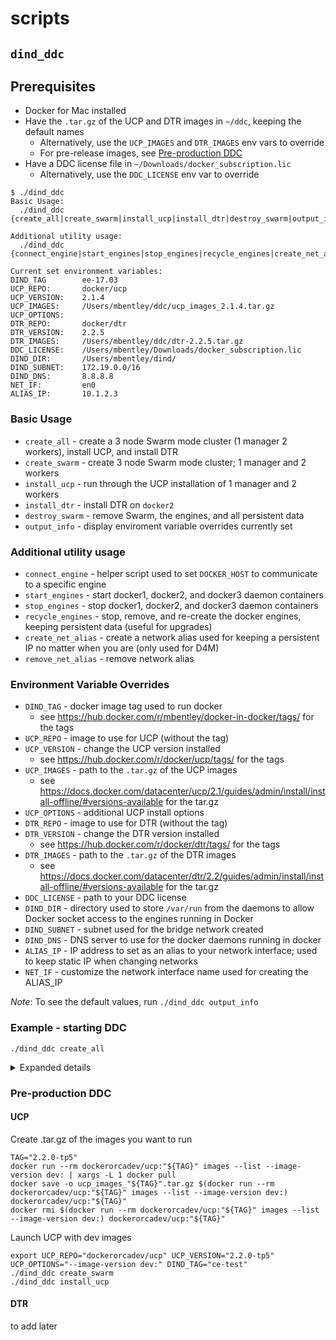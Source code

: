scripts
=======

## `dind_ddc`

## Prerequisites
  * Docker for Mac installed
  * Have the `.tar.gz` of the UCP and DTR images in `~/ddc`, keeping the default names
    * Alternatively, use the `UCP_IMAGES` and `DTR_IMAGES` env vars to override
    * For pre-release images, see [Pre-production DDC](#pre-production-ddc)
  * Have a DDC license file in `~/Downloads/docker_subscription.lic`
    * Alternatively, use the `DDC_LICENSE` env var to override

```
$ ./dind_ddc
Basic Usage:
  ./dind_ddc {create_all|create_swarm|install_ucp|install_dtr|destroy_swarm|output_info}

Additional utility usage:
  ./dind_ddc {connect_engine|start_engines|stop_engines|recycle_engines|create_net_alias|remove_net_alias}

Current set environment variables:
DIND_TAG        ee-17.03
UCP_REPO:       docker/ucp
UCP_VERSION:    2.1.4
UCP_IMAGES:     /Users/mbentley/ddc/ucp_images_2.1.4.tar.gz
UCP_OPTIONS:
DTR_REPO:       docker/dtr
DTR_VERSION:    2.2.5
DTR_IMAGES:     /Users/mbentley/ddc/dtr-2.2.5.tar.gz
DDC_LICENSE:    /Users/mbentley/Downloads/docker_subscription.lic
DIND_DIR:       /Users/mbentley/dind/
DIND_SUBNET:    172.19.0.0/16
DIND_DNS:       8.8.8.8
NET_IF:         en0
ALIAS_IP:       10.1.2.3
```

### Basic Usage
  * `create_all` - create a 3 node Swarm mode cluster (1 manager 2 workers), install UCP, and install DTR
  * `create_swarm` - create 3 node Swarm mode cluster; 1 manager and 2 workers
  * `install_ucp` - run through the UCP installation of 1 manager and 2 workers
  * `install_dtr` - install DTR on `docker2`
  * `destroy_swarm` - remove Swarm, the engines, and all persistent data
  * `output_info` - display enviroment variable overrides currently set

### Additional utility usage
  * `connect_engine` - helper script used to set `DOCKER_HOST` to communicate to a specific engine
  * `start_engines` - start docker1, docker2, and docker3 daemon containers
  * `stop_engines` - stop docker1, docker2, and docker3 daemon containers
  * `recycle_engines` - stop, remove, and re-create the docker engines, keeping persistent data (useful for upgrades)
  * `create_net_alias` - create a network alias used for keeping a persistent IP no matter when you are (only used for D4M)
  * `remove_net_alias` - remove network alias

### Environment Variable Overrides
  * `DIND_TAG` - docker image tag used to run docker
    * see https://hub.docker.com/r/mbentley/docker-in-docker/tags/ for the tags
  * `UCP_REPO` - image to use for UCP (without the tag)
  * `UCP_VERSION` - change the UCP version installed
    * see https://hub.docker.com/r/docker/ucp/tags/ for the tags
  * `UCP_IMAGES` - path to the `.tar.gz` of the UCP images
    * see https://docs.docker.com/datacenter/ucp/2.1/guides/admin/install/install-offline/#versions-available for the tar.gz
  * `UCP_OPTIONS` - additional UCP install options
  * `DTR_REPO` - image to use for DTR (without the tag)
  * `DTR_VERSION` - change the DTR version installed
    * see https://hub.docker.com/r/docker/dtr/tags/ for the tags
  * `DTR_IMAGES` - path to the `.tar.gz` of the DTR images
    * see https://docs.docker.com/datacenter/dtr/2.2/guides/admin/install/install-offline/#versions-available for the tar.gz
  * `DDC_LICENSE` - path to your DDC license
  * `DIND_DIR` - directory used to store `/var/run` from the daemons to allow Docker socket access to the engines running in Docker
  * `DIND_SUBNET` - subnet used for the bridge network created
  * `DIND_DNS` - DNS server to use for the docker daemons running in docker
  * `ALIAS_IP` - IP address to set as an alias to your network interface; used to keep static IP when changing networks
  * `NET_IF` - customize the network interface name used for creating the ALIAS_IP

*Note*: To see the default values, run `./dind_ddc output_info`

### Example - starting DDC
```
./dind_ddc create_all
```
<details>
  <summary>Expanded details</summary>

```
$ ./dind_ddc create_all
Creating IP alias (requires sudo)...
done.

Checking for subnet availability...
Subnet (172.19.0.0/16) is available.
done.

Creating 'dind' network with the subnet 172.19.0.0/16...
ed41d564329080852ae97f0bc6029b366a59db192490a7811c32ecb404cd2b2c
done.

Launching docker engines (docker1, docker2, docker3)...
10f7aea3d1c3704a45ae5a4c316d6f260adfe2a19618043833ee49b2d6f85f53
62b9763b072c9b466fecbafe9309da535a7a2ad3e91edb16c545d3c50ab02810
50d58edcf904c004d5b5e0cfb5b99b2204839199590e1f7896a99c63838fcd78
done.

Initializing Swarm on docker1...
Swarm initialized: current node (e3w6edykiiqkvtt827a4o9vyn) is now a manager.

To add a worker to this swarm, run the following command:

    docker swarm join \
    --token SWMTKN-1-1n1f9qnjxsa8yews8pjd2g3jfbf8vl8zgduhz76trryfqqy303-det6vrktbnsi2hvq6itwnugmj \
    172.19.0.2:2377

To add a manager to this swarm, run 'docker swarm join-token manager' and follow the instructions.

done.

Joining docker2 to the Swarm...
This node joined a swarm as a worker.
done.

Joining docker3 to the Swarm...
This node joined a swarm as a worker.
done.

IP alias (10.1.2.3) already exists
done.

Loading UCP images on docker1...
9f8566ee5135: Loading layer [==================================================>]  5.054MB/5.054MB
3b8318738c25: Loading layer [==================================================>]  944.1kB/944.1kB
dc1f4b2538bf: Loading layer [==================================================>]  13.74MB/13.74MB
Loaded image: docker/ucp:latest
Loaded image: docker/ucp:2.1.4
23b9c7b43573: Loading layer [==================================================>]   4.23MB/4.23MB
a949efa8c775: Loading layer [==================================================>]  9.686MB/9.686MB
850116bae95c: Loading layer [==================================================>]  2.048kB/2.048kB
5d614d1149eb: Loading layer [==================================================>]  1.136MB/1.136MB
3af87a5151a5: Loading layer [==================================================>]  6.144kB/6.144kB
bbc4f54d4086: Loading layer [==================================================>]  6.144kB/6.144kB
031874a730b2: Loading layer [==================================================>]  2.048kB/2.048kB
Loaded image: docker/ucp-hrm:2.1.4
8feb47f360e9: Loading layer [==================================================>]   6.51MB/6.51MB
b37a2b054023: Loading layer [==================================================>]  47.78MB/47.78MB
Loaded image: docker/ucp-auth-store:2.1.4
6dca51f119c0: Loading layer [==================================================>]  1.693MB/1.693MB
2cef8032f128: Loading layer [==================================================>]  4.309MB/4.309MB
6bb55568e86e: Loading layer [==================================================>]  17.56MB/17.56MB
Loaded image: docker/ucp-controller:2.1.4
9d3227c1793b: Loading layer [==================================================>]  121.3MB/121.3MB
a1a54d352248: Loading layer [==================================================>]  15.87kB/15.87kB
511ddc11cf68: Loading layer [==================================================>]  11.78kB/11.78kB
08f405d988e4: Loading layer [==================================================>]  5.632kB/5.632kB
73e5d2de6e3e: Loading layer [==================================================>]  3.072kB/3.072kB
3b94418450fe: Loading layer [==================================================>]  39.01MB/39.01MB
8e2f2b149747: Loading layer [==================================================>]  9.216kB/9.216kB
dceed9c527f9: Loading layer [==================================================>]  3.072kB/3.072kB
da6b50c6c8f8: Loading layer [==================================================>]  4.528MB/4.528MB
5d5a2ad2d04e: Loading layer [==================================================>]  10.75kB/10.75kB
Loaded image: docker/ucp-dsinfo:2.1.4
b21826ae23de: Loading layer [==================================================>]  6.209MB/6.209MB
d5027789d9ae: Loading layer [==================================================>]  13.64MB/13.64MB
Loaded image: docker/ucp-agent:2.1.4
5131a88bd5c6: Loading layer [==================================================>]  944.1kB/944.1kB
4a8c1b5b6154: Loading layer [==================================================>]  15.59MB/15.59MB
ca0b9e4aaf87: Loading layer [==================================================>]   2.56kB/2.56kB
Loaded image: docker/ucp-swarm:2.1.4
023e9bff08d6: Loading layer [==================================================>]  79.49MB/79.49MB
5d802a36f047: Loading layer [==================================================>]  3.072kB/3.072kB
5cc4537692ba: Loading layer [==================================================>]  3.072kB/3.072kB
f9cdb5738c69: Loading layer [==================================================>]  4.122MB/4.122MB
82b699525dde: Loading layer [==================================================>]  4.204MB/4.204MB
Loaded image: docker/ucp-metrics:2.1.4
60cf0f3897af: Loading layer [==================================================>]  1.693MB/1.693MB
97fe8575261d: Loading layer [==================================================>]  15.64MB/15.64MB
3284e8d66136: Loading layer [==================================================>]   3.32MB/3.32MB
Loaded image: docker/ucp-auth:2.1.4
685912c19142: Loading layer [==================================================>]  6.273MB/6.273MB
354ac61b9829: Loading layer [==================================================>]  8.273MB/8.273MB
fa7f45575e7c: Loading layer [==================================================>]  4.608kB/4.608kB
46e829c74031: Loading layer [==================================================>]  14.02MB/14.02MB
Loaded image: docker/ucp-compose:2.1.4
bfd9c21c0958: Loading layer [==================================================>]  6.209MB/6.209MB
45a93cc0bd17: Loading layer [==================================================>]  2.048kB/2.048kB
fac611fd6365: Loading layer [==================================================>]  6.316MB/6.316MB
Loaded image: docker/ucp-cfssl:2.1.4
800d63138a52: Loading layer [==================================================>]  34.01MB/34.01MB
Loaded image: docker/ucp-etcd:2.1.4
done.

Loading docker/ucp-agent:2.1.4 on docker 2...
9f8566ee5135: Loading layer [==================================================>]  5.054MB/5.054MB
b21826ae23de: Loading layer [==================================================>]  6.209MB/6.209MB
d5027789d9ae: Loading layer [==================================================>]  13.64MB/13.64MB
Loaded image: docker/ucp-agent:2.1.4
done.

Loading docker/ucp-agent:2.1.4 on docker 3...
9f8566ee5135: Loading layer [==================================================>]  5.054MB/5.054MB
b21826ae23de: Loading layer [==================================================>]  6.209MB/6.209MB
d5027789d9ae: Loading layer [==================================================>]  13.64MB/13.64MB
Loaded image: docker/ucp-agent:2.1.4
done.

Installing UCP on docker1 using controller port 4443...
hostname: illegal option -- -
usage: hostname [-fs] [name-of-host]
INFO[0000] Verifying your system is compatible with UCP 2.1.4 (10e6c44)
INFO[0000] Your engine version 17.03.2-ee-4, build 1e6d71e (4.9.27-moby) is compatible
INFO[0000] All required images are present
WARN[0000] None of the hostnames we'll be using in the UCP certificates [docker1 127.0.0.1 172.17.0.1 172.19.0.2 10.1.2.3 wafflemaker  172.19.0.2] contain a domain component.  Your generated certs may fail TLS validation unless you only use one of these shortnames or IPs to connect.  You can use the --san flag to add more aliases
INFO[0004] Establishing mutual Cluster Root CA with Swarm
INFO[0007] Installing UCP with host address 172.19.0.2 - If this is incorrect, please specify an alternative address with the '--host-address' flag
INFO[0007] Generating UCP Client Root CA
INFO[0007] Deploying UCP Service
INFO[0007] Injecting user supplied license file
INFO[0054] Installation completed on docker1 (node e3w6edykiiqkvtt827a4o9vyn)
INFO[0057] Installation completed on docker2 (node z6dy36tzdx0hl4rnkbvtbqn29)
INFO[0057] Installation completed on docker3 (node o09bw6470dqiz0995kuchyhtk)
INFO[0057] UCP Instance ID: RSJR:KAOC:EA3Q:6JOP:L5VD:7X2E:DQUA:UBJ3:OVMM:HUEO:RQS4:SOWJ
INFO[0057] UCP Server SSL: SHA-256 Fingerprint=78:67:39:77:5A:AE:30:D1:EA:BA:79:93:2D:0C:1C:B4:0E:3C:36:25:82:0D:5A:D6:8E:62:26:E1:B6:31:66:57
INFO[0057] Login to UCP at https://172.19.0.2:4443
INFO[0057] Username: admin
INFO[0057] Password: (your admin password)

UCP should now be available at https://10.1.2.3:4443/
  Username: admin       Password: docker123
done.

Loading DTR images on docker2...
23b9c7b43573: Loading layer [==================================================>]   4.23MB/4.23MB
b87c19696070: Loading layer [==================================================>]  8.278MB/8.278MB
27c2f8bd1857: Loading layer [==================================================>]   47.1MB/47.1MB
ebd312aad335: Loading layer [==================================================>]  1.536kB/1.536kB
f471078b86d1: Loading layer [==================================================>]  40.97MB/40.97MB
Loaded image: docker/dtr-rethink:2.2.5
ff143e5bce0a: Loading layer [==================================================>]   4.23MB/4.23MB
3cb6830ca2e7: Loading layer [==================================================>]  2.048kB/2.048kB
e73bf1047fe7: Loading layer [==================================================>]  1.536kB/1.536kB
dc232dfb7f68: Loading layer [==================================================>]  2.048kB/2.048kB
5e0b767a03ab: Loading layer [==================================================>]  1.536kB/1.536kB
ec36f624fe76: Loading layer [==================================================>]  2.048kB/2.048kB
71241751a479: Loading layer [==================================================>]  3.072kB/3.072kB
045f164e0a6b: Loading layer [==================================================>]  81.77MB/81.77MB
89d40fe8cf03: Loading layer [==================================================>]   2.56kB/2.56kB
af331c24c0b1: Loading layer [==================================================>]  33.68MB/33.68MB
Loaded image: docker/dtr-garant:2.2.5
748e47337872: Loading layer [==================================================>]  42.23MB/42.23MB
Loaded image: docker/dtr-notary-server:2.2.5
cbf8907b477a: Loading layer [==================================================>]  24.69MB/24.69MB
55f79e186d65: Loading layer [==================================================>]  30.38MB/30.38MB
Loaded image: docker/dtr-postgres:2.2.5
1d036f6d54e9: Loading layer [==================================================>]  958.5kB/958.5kB
7d8c9430d1bd: Loading layer [==================================================>]   2.56kB/2.56kB
944588902a00: Loading layer [==================================================>]  26.62MB/26.62MB
Loaded image: docker/dtr-content-cache:2.2.5
6981e3ea5e0b: Loading layer [==================================================>]  37.29MB/37.29MB
Loaded image: docker/dtr-nginx:2.2.5
373f378ebe3f: Loading layer [==================================================>]  39.46MB/39.46MB
Loaded image: docker/dtr-registry:2.2.5
950d2baaa5d1: Loading layer [==================================================>]  43.87MB/43.87MB
Loaded image: docker/dtr:2.2.5
de587db3d188: Loading layer [==================================================>]  41.09MB/41.09MB
Loaded image: docker/dtr-notary-signer:2.2.5
abb183aedf60: Loading layer [==================================================>]  286.8MB/286.8MB
64060be7eec4: Loading layer [==================================================>]  218.8MB/218.8MB
Loaded image: docker/dtr-jobrunner:2.2.5
aa64e7300711: Loading layer [==================================================>]  94.08MB/94.08MB
Loaded image: docker/dtr-api:2.2.5
done.

Installing DTR on docker2 using DTR replica ports 80 and 443...
INFO[0000] Beginning Docker Trusted Registry installation
INFO[0000] Validating UCP cert
INFO[0000] Connecting to UCP
INFO[0000] UCP cert validation successful
INFO[0000] The UCP cluster contains the following nodes: docker1, docker3, docker2
INFO[0001] verifying [80 443] ports on docker2
INFO[0000] Validating UCP cert
INFO[0000] Connecting to UCP
INFO[0000] UCP cert validation successful
INFO[0000] Checking if the node is okay to install on
INFO[0000] Creating network: dtr-ol
INFO[0000] Connecting to network: dtr-ol
INFO[0000] Waiting for phase2 container to be known to the Docker daemon
INFO[0001] Starting UCP connectivity test
INFO[0001] UCP connectivity test passed
INFO[0001] Setting up replica volumes...
INFO[0001] Creating initial CA certificates
INFO[0001] Bootstrapping rethink...
INFO[0001] Creating dtr-rethinkdb-20be500c5750...
INFO[0005] Waiting for database dtr2 to exist
INFO[0010] Generated TLS certificate.                    domain=10.1.2.3
INFO[0010] License config copied from UCP.
INFO[0010] Migrating db...
INFO[0000] Migrating database schema                     fromVersion=0 toVersion=6
INFO[0005] Waiting for database notaryserver to exist
INFO[0005] Waiting for database notarysigner to exist
INFO[0006] Waiting for database jobrunner to exist
INFO[0008] Migrated database from version 0 to 6
INFO[0018] Starting all containers...
INFO[0018] Getting container configuration and starting containers...
INFO[0019] Recreating dtr-rethinkdb-20be500c5750...
INFO[0025] Creating dtr-registry-20be500c5750...
INFO[0028] Creating dtr-garant-20be500c5750...
INFO[0031] Creating dtr-api-20be500c5750...
INFO[0034] Creating dtr-notary-server-20be500c5750...
INFO[0037] Recreating dtr-nginx-20be500c5750...
INFO[0039] Creating dtr-jobrunner-20be500c5750...
INFO[0042] Creating dtr-notary-signer-20be500c5750...
INFO[0045] Creating dtr-scanningstore-20be500c5750...
INFO[0047] Trying to get the kv store connection back after reconfigure
INFO[0048] Verifying auth settings...
INFO[0048] Waiting for DTR to start...
INFO[0053] Waiting for DTR to start...
INFO[0058] Waiting for DTR to start...
INFO[0058] Authentication test passed.
INFO[0059] Successfully registered dtr with UCP
INFO[0059] Background tag migration started
INFO[0059] Installation is complete
INFO[0059] Replica ID is set to: 20be500c5750
INFO[0059] You can use flag '--existing-replica-id 20be500c5750' when joining other replicas to your Docker Trusted Registry Cluster

DTR should now be available at https://10.1.2.3/
  Username: admin       Password: docker123
done.
```
</details>

### Pre-production DDC

#### UCP

Create .tar.gz of the images you want to run
```
TAG="2.2.0-tp5"
docker run --rm dockerorcadev/ucp:"${TAG}" images --list --image-version dev: | xargs -L 1 docker pull
docker save -o ucp_images_"${TAG}".tar.gz $(docker run --rm dockerorcadev/ucp:"${TAG}" images --list --image-version dev:) dockerorcadev/ucp:"${TAG}"
docker rmi $(docker run --rm dockerorcadev/ucp:"${TAG}" images --list --image-version dev:) dockerorcadev/ucp:"${TAG}"
```

Launch UCP with dev images
```
export UCP_REPO="dockerorcadev/ucp" UCP_VERSION="2.2.0-tp5" UCP_OPTIONS="--image-version dev:" DIND_TAG="ce-test"
./dind_ddc create_swarm
./dind_ddc install_ucp
```

#### DTR
to add later
